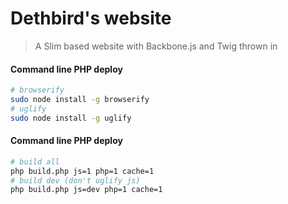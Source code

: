 # Dethbird's website
> A Slim based website with Backbone.js and Twig thrown in

#### Command line PHP deploy

```bash
# browserify
sudo node install -g browserify
# uglify
sudo node install -g uglify
```


#### Command line PHP deploy

```bash
# build all
php build.php js=1 php=1 cache=1
# build dev (don't uglify js)
php build.php js=dev php=1 cache=1
```
